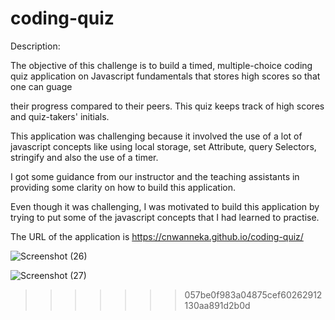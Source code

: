 # coding-quiz

Description:

The objective of this challenge is to build a timed, multiple-choice coding quiz application on Javascript fundamentals that stores high scores so that one can guage 

their progress compared to their peers. This quiz keeps track of high scores and quiz-takers' initials.

This application was challenging because it involved the use of a lot of javascript concepts like using local storage, set Attribute, query Selectors, stringify and also the use of a timer.

I got some guidance from our instructor and the teaching assistants in providing some clarity on how to build this application.

Even though it was challenging, I was motivated to build this application by trying to put some of the javascript concepts that I had learned to practise.

The URL of the application is https://cnwanneka.github.io/coding-quiz/

![Screenshot (26)](https://user-images.githubusercontent.com/68708065/219039308-9b441933-0642-4308-9c98-ff66fbeb39da.png)

![Screenshot (27)](https://user-images.githubusercontent.com/68708065/219039506-8ed18b72-2bfe-4cd5-8551-9500ec714e22.png)
>>>>>>> 057be0f983a04875cef60262912130aa891d2b0d
